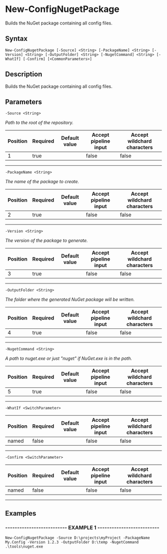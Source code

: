 

# New-ConfigNugetPackage

Builds the NuGet package containing all config files.
## Syntax

    New-ConfigNugetPackage [-Source] <String> [-PackageName] <String> [-Version] <String> [-OutputFolder] <String> [-NugetCommand] <String> [-WhatIf] [-Confirm] [<CommonParameters>]


## Description

Builds the NuGet package containing all config files.





## Parameters

    
    -Source <String>
_Path to the root of the repository._

| Position | Required | Default value | Accept pipeline input | Accept wildchard characters |
| -------- | -------- | ------------- | --------------------- | --------------------------- |
| 1 | true |  | false | false |


----

    
    
    -PackageName <String>
_The name of the package to create._

| Position | Required | Default value | Accept pipeline input | Accept wildchard characters |
| -------- | -------- | ------------- | --------------------- | --------------------------- |
| 2 | true |  | false | false |


----

    
    
    -Version <String>
_The version of the package to generate._

| Position | Required | Default value | Accept pipeline input | Accept wildchard characters |
| -------- | -------- | ------------- | --------------------- | --------------------------- |
| 3 | true |  | false | false |


----

    
    
    -OutputFolder <String>
_The folder where the generated NuGet package will be written._

| Position | Required | Default value | Accept pipeline input | Accept wildchard characters |
| -------- | -------- | ------------- | --------------------- | --------------------------- |
| 4 | true |  | false | false |


----

    
    
    -NugetCommand <String>
_A path to nuget.exe or just "nuget" if NuGet.exe is in the path._

| Position | Required | Default value | Accept pipeline input | Accept wildchard characters |
| -------- | -------- | ------------- | --------------------- | --------------------------- |
| 5 | true |  | false | false |


----

    
    
    -WhatIf <SwitchParameter>

| Position | Required | Default value | Accept pipeline input | Accept wildchard characters |
| -------- | -------- | ------------- | --------------------- | --------------------------- |
| named | false |  | false | false |


----

    
    
    -Confirm <SwitchParameter>

| Position | Required | Default value | Accept pipeline input | Accept wildchard characters |
| -------- | -------- | ------------- | --------------------- | --------------------------- |
| named | false |  | false | false |


----

    

## Examples

### -------------------------- EXAMPLE 1 --------------------------
    New-ConfigNugetPackage -Source D:\projects\myProject -PackageName My.Config -Version 1.2.3 -OutputFolder D:\temp -NugetCommand .\tools\nuget.exe































